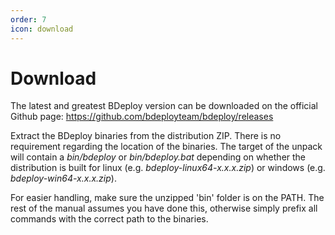 ```yaml
---
order: 7
icon: download
---
```

# Download

The latest and greatest BDeploy version can be downloaded on the official Github page: https://github.com/bdeployteam/bdeploy/releases

Extract the BDeploy binaries from the distribution ZIP. There is no requirement regarding the location of the binaries. 
The target of the unpack will contain a _bin/bdeploy_ or _bin/bdeploy.bat_ depending on whether the distribution is
built for linux (e.g. _bdeploy-linux64-x.x.x.zip_) or windows (e.g. _bdeploy-win64-x.x.x.zip_).

For easier handling, make sure the unzipped 'bin' folder is on the PATH. The rest of the manual assumes you have done
this, otherwise simply prefix all commands with the correct path to the binaries.
